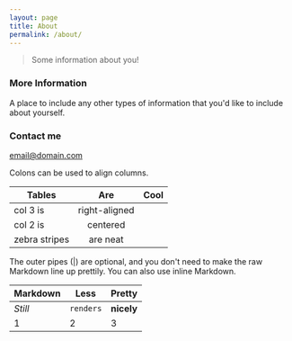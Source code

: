 ```yaml
---
layout: page
title: About
permalink: /about/
---
```


> Some information about you!

### More Information

A place to include any other types of information that you'd like to include about yourself.

### Contact me

[email@domain.com](mailto:email@domain.com)

Colons can be used to align columns.

| Tables        | Are           | Cool  |
| ------------- |:-------------:| -----:|
| col 3 is      | right-aligned |  |
| col 2 is      | centered      |    |
| zebra stripes | are neat      |     |

The outer pipes (|) are optional, and you don't need to make the raw Markdown line up prettily. You can also use inline Markdown.

Markdown | Less | Pretty
--- | --- | ---
*Still* | `renders` | **nicely**
1 | 2 | 3
